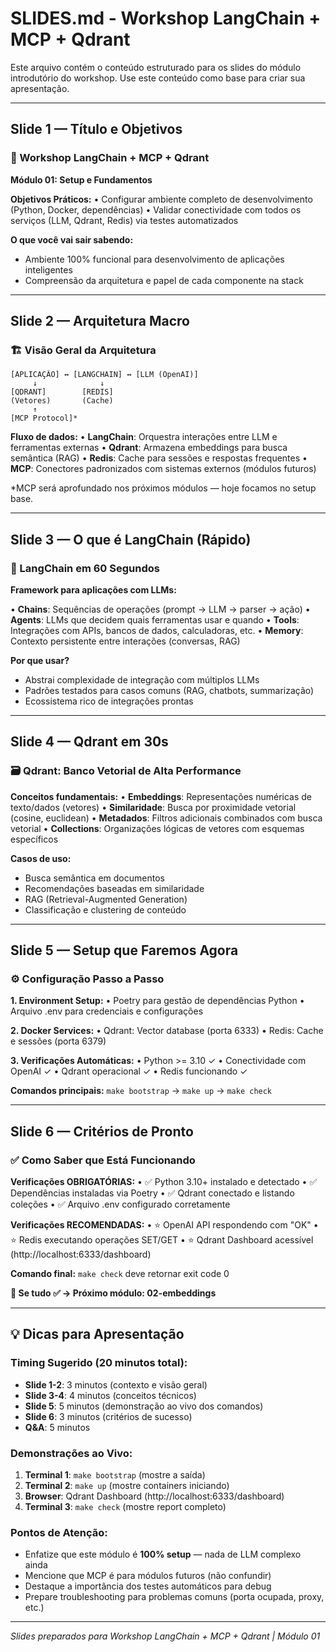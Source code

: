 # SLIDES.md - Workshop LangChain + MCP + Qdrant

Este arquivo contém o conteúdo estruturado para os slides do módulo introdutório do workshop. Use este conteúdo como base para criar sua apresentação.

---

## Slide 1 — Título e Objetivos

### 🎯 Workshop LangChain + MCP + Qdrant
**Módulo 01: Setup e Fundamentos**

**Objetivos Práticos:**
• Configurar ambiente completo de desenvolvimento (Python, Docker, dependências)
• Validar conectividade com todos os serviços (LLM, Qdrant, Redis) via testes automatizados

**O que você vai sair sabendo:**
- Ambiente 100% funcional para desenvolvimento de aplicações inteligentes
- Compreensão da arquitetura e papel de cada componente na stack

---

## Slide 2 — Arquitetura Macro

### 🏗️ Visão Geral da Arquitetura

```
[APLICAÇÃO] ↔ [LANGCHAIN] ↔ [LLM (OpenAI)]
     ↓              ↓
[QDRANT]        [REDIS]
(Vetores)       (Cache)
     ↑
[MCP Protocol]*
```

**Fluxo de dados:**
• **LangChain**: Orquestra interações entre LLM e ferramentas externas
• **Qdrant**: Armazena embeddings para busca semântica (RAG)
• **Redis**: Cache para sessões e respostas frequentes
• **MCP**: Conectores padronizados com sistemas externos (módulos futuros)

*MCP será aprofundado nos próximos módulos — hoje focamos no setup base.

---

## Slide 3 — O que é LangChain (Rápido)

### 🦜 LangChain em 60 Segundos

**Framework para aplicações com LLMs:**

• **Chains**: Sequências de operações (prompt → LLM → parser → ação)
• **Agents**: LLMs que decidem quais ferramentas usar e quando
• **Tools**: Integrações com APIs, bancos de dados, calculadoras, etc.
• **Memory**: Contexto persistente entre interações (conversas, RAG)

**Por que usar?**
- Abstrai complexidade de integração com múltiplos LLMs
- Padrões testados para casos comuns (RAG, chatbots, summarização)
- Ecossistema rico de integrações prontas

---

## Slide 4 — Qdrant em 30s

### 🗃️ Qdrant: Banco Vetorial de Alta Performance

**Conceitos fundamentais:**
• **Embeddings**: Representações numéricas de texto/dados (vetores)
• **Similaridade**: Busca por proximidade vetorial (cosine, euclidean)
• **Metadados**: Filtros adicionais combinados com busca vetorial
• **Collections**: Organizações lógicas de vetores com esquemas específicos

**Casos de uso:**
- Busca semântica em documentos
- Recomendações baseadas em similaridade
- RAG (Retrieval-Augmented Generation)
- Classificação e clustering de conteúdo

---

## Slide 5 — Setup que Faremos Agora

### ⚙️ Configuração Passo a Passo

**1. Environment Setup:**
• Poetry para gestão de dependências Python
• Arquivo .env para credenciais e configurações

**2. Docker Services:**
• Qdrant: Vector database (porta 6333)
• Redis: Cache e sessões (porta 6379)

**3. Verificações Automáticas:**
• Python >= 3.10 ✓
• Conectividade com OpenAI ✓
• Qdrant operacional ✓
• Redis funcionando ✓

**Comandos principais:** `make bootstrap` → `make up` → `make check`

---

## Slide 6 — Critérios de Pronto

### ✅ Como Saber que Está Funcionando

**Verificações OBRIGATÓRIAS:**
• ✅ Python 3.10+ instalado e detectado
• ✅ Dependências instaladas via Poetry
• ✅ Qdrant conectado e listando coleções
• ✅ Arquivo .env configurado corretamente

**Verificações RECOMENDADAS:**
• ⭐ OpenAI API respondendo com "OK"
• ⭐ Redis executando operações SET/GET
• ⭐ Qdrant Dashboard acessível (http://localhost:6333/dashboard)

**Comando final:** `make check` deve retornar exit code 0

**🚀 Se tudo ✅ → Próximo módulo: 02-embeddings**

---

## 💡 Dicas para Apresentação

### Timing Sugerido (20 minutos total):
- **Slide 1-2**: 3 minutos (contexto e visão geral)
- **Slide 3-4**: 4 minutos (conceitos técnicos)
- **Slide 5**: 5 minutos (demonstração ao vivo dos comandos)
- **Slide 6**: 3 minutos (critérios de sucesso)
- **Q&A**: 5 minutos

### Demonstrações ao Vivo:
1. **Terminal 1**: `make bootstrap` (mostre a saída)
2. **Terminal 2**: `make up` (mostre containers iniciando)
3. **Browser**: Qdrant Dashboard (http://localhost:6333/dashboard)
4. **Terminal 3**: `make check` (mostre report completo)

### Pontos de Atenção:
- Enfatize que este módulo é **100% setup** — nada de LLM complexo ainda
- Mencione que MCP é para módulos futuros (não confundir)
- Destaque a importância dos testes automáticos para debug
- Prepare troubleshooting para problemas comuns (porta ocupada, proxy, etc.)

---

*Slides preparados para Workshop LangChain + MCP + Qdrant | Módulo 01*